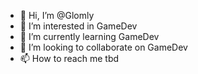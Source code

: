 - 👋 Hi, I’m @Glomly
- 👀 I’m interested in GameDev
- 🌱 I’m currently learning GameDev
- 💞️ I’m looking to collaborate on GameDev
- 📫 How to reach me tbd

<!---
Glomly/Glomly is a ✨ special ✨ repository because its `README.md` (this file) appears on your GitHub profile.
You can click the Preview link to take a look at your changes.
--->
